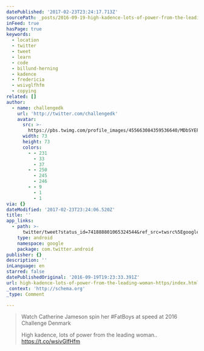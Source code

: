 ```yaml
---
datePublished: '2017-02-23T23:24:17.713Z'
sourcePath: _posts/2016-09-19-high-kadence-lots-of-power-from-the-leading-woman-https.md
inFeed: true
hasPage: true
keywords:
  - location
  - twitter
  - tweet
  - learn
  - code
  - billund-herning
  - kadence
  - fredericia
  - wsivglfhfm
  - copying
related: []
author:
  - name: challengedk
    url: 'http://twitter.com/challengedk'
    avatar:
      src: >-
        https://pbs.twimg.com/profile_images/455663084359536640/MDbSYEPE_bigger.png
      width: 73
      height: 73
      colors:
        - - 231
          - 33
          - 37
        - - 250
          - 245
          - 246
        - - 9
          - 1
          - 1
via: {}
dateModified: '2017-02-23T23:24:06.520Z'
title: ''
app_links:
  - path: >-
      twitter/tweet?status_id=741888801065324544&ref_src=twsrc%5Egoogle%7Ctwcamp%5Eandroidseo%7Ctwgr%5Estatus%7Ctwterm%5E741888801065324544
    type: android
    namespace: google
    package: com.twitter.android
publisher: {}
description: ''
inLanguage: en
starred: false
datePublishedOriginal: '2016-09-19T19:23:33.391Z'
url: high-kadence-lots-of-power-from-the-leading-woman-https/index.html
_context: 'http://schema.org'
_type: Comment

---
```

> Watch Catherine Jameson spin her \#FatBoys at speed at 2016 Challenge Denmark
> 
> High kadence, lots of power from the leading woman.. https://t.co/wsivGlfHfm